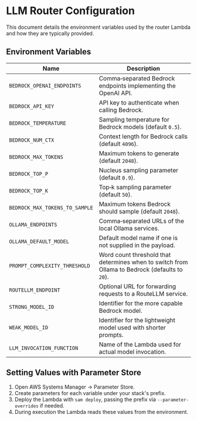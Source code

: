 # LLM Router Configuration

This document details the environment variables used by the router Lambda and how they are typically provided.

## Environment Variables

| Name | Description |
| ---- | ----------- |
| `BEDROCK_OPENAI_ENDPOINTS` | Comma‑separated Bedrock endpoints implementing the OpenAI API. |
| `BEDROCK_API_KEY` | API key to authenticate when calling Bedrock. |
| `BEDROCK_TEMPERATURE` | Sampling temperature for Bedrock models (default `0.5`). |
| `BEDROCK_NUM_CTX` | Context length for Bedrock calls (default `4096`). |
| `BEDROCK_MAX_TOKENS` | Maximum tokens to generate (default `2048`). |
| `BEDROCK_TOP_P` | Nucleus sampling parameter (default `0.9`). |
| `BEDROCK_TOP_K` | Top‑k sampling parameter (default `50`). |
| `BEDROCK_MAX_TOKENS_TO_SAMPLE` | Maximum tokens Bedrock should sample (default `2048`). |
| `OLLAMA_ENDPOINTS` | Comma‑separated URLs of the local Ollama services. |
| `OLLAMA_DEFAULT_MODEL` | Default model name if one is not supplied in the payload. |
| `PROMPT_COMPLEXITY_THRESHOLD` | Word count threshold that determines when to switch from Ollama to Bedrock (defaults to `20`). |
| `ROUTELLM_ENDPOINT` | Optional URL for forwarding requests to a RouteLLM service. |
| `STRONG_MODEL_ID` | Identifier for the more capable Bedrock model. |
| `WEAK_MODEL_ID` | Identifier for the lightweight model used with shorter prompts. |
| `LLM_INVOCATION_FUNCTION` | Name of the Lambda used for actual model invocation. |

## Setting Values with Parameter Store

1. Open AWS Systems Manager &rarr; Parameter Store.
2. Create parameters for each variable under your stack's prefix.
3. Deploy the Lambda with `sam deploy`, passing the prefix via `--parameter-overrides` if needed.
4. During execution the Lambda reads these values from the environment.
